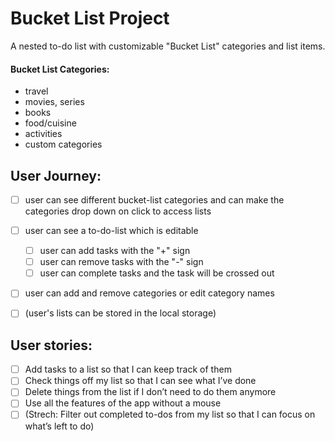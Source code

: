 # Bucket List Project

A nested to-do list with customizable "Bucket List" categories and list items.

#### Bucket List Categories:
- travel
- movies, series
- books
- food/cuisine
- activities
- custom categories


## User Journey:
- [ ] user can see different bucket-list categories and can make the categories drop down on click to access lists
- [ ] user can see a to-do-list which is editable
    - [ ] user can add tasks with the "+" sign
    - [ ] user can remove tasks with the "-" sign
    - [ ] user can complete tasks and the task will be crossed out
- [ ] user can add and remove categories or edit category names
- [ ] (user's lists can be stored in the local storage)


## User stories:
- [ ] Add tasks to a list so that I can keep track of them
- [ ] Check things off my list so that I can see what I’ve done
- [ ] Delete things from the list if I don’t need to do them anymore
- [ ] Use all the features of the app without a mouse
- [ ] (Strech: Filter out completed to-dos from my list so that I can focus on what’s left to do)
